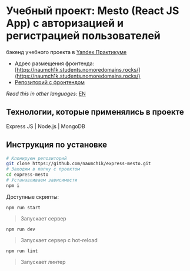 # Учебный проект: Mesto (React JS App) с авторизацией и регистрацией пользователей

бэкенд учебного проекта в [Yandex Практикуме](https://praktikum.yandex.ru/web/ "Курс Веб-разработчик")

* Адрес размещения фронтенда: [https://naumch1k.students.nomoredomains.rocks/](https://naumch1k.students.nomoredomains.rocks/)
* [Репозиторий с фронтендом](https://github.com/naumch1k/react-mesto-auth)


*Read this in other languages:* [EN](https://github.com/naumch1k/express-mesto/blob/main/README.md)

## Технологии, которые применялись в проекте
Express JS | Node.js | MongoDB

## Инструкция по установке

```bash
# Клонируем репозиторий
git clone https://github.com/naumch1k/express-mesto.git
# Заходим в папку с проектом
cd express-mesto
# Устанавливаем зависимости
npm i
```

Доступные скрипты:

`npm run start`

> Запускает сервер

`npm run dev`

> Запускает сервер с hot-reload

`npm run lint`

> Запускает линтер
